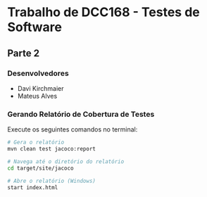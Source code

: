 # Trabalho de DCC168 - Testes de Software

## Parte 2

### Desenvolvedores
- Davi Kirchmaier 
- Mateus Alves

### Gerando Relatório de Cobertura de Testes

Execute os seguintes comandos no terminal:

```bash
# Gera o relatório
mvn clean test jacoco:report

# Navega até o diretório do relatório
cd target/site/jacoco

# Abre o relatório (Windows)
start index.html
```
